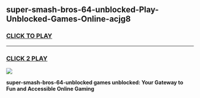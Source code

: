 
## super-smash-bros-64-unblocked-Play-Unblocked-Games-Online-acjg8
<h3>
<a href="https://premium76.site?title=super-smash-bros-64-unblocked&ref=25A">CLICK TO PLAY</a></h3>
<hr>

<h3>
<a href="https://premium76.site?title=super-smash-bros-64-unblocked&ref=25A">CLICK 2 PLAY</a>
  
</h3>

<a href="https://premium76.site?title=super-smash-bros-64-unblocked&ref=25A"><img src="https://clearcache.store/games.png"></a>


**super-smash-bros-64-unblocked games unblocked: Your Gateway to Fun and Accessible Online Gaming**

